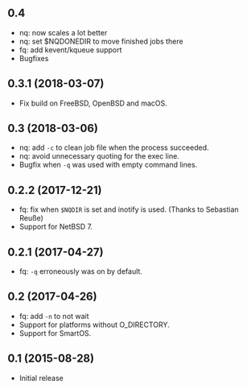 ## 0.4

* nq: now scales a lot better
* nq: set $NQDONEDIR to move finished jobs there
* fq: add kevent/kqueue support
* Bugfixes

## 0.3.1 (2018-03-07)

* Fix build on FreeBSD, OpenBSD and macOS.

## 0.3 (2018-03-06)

* nq: add `-c` to clean job file when the process succeeded.
* nq: avoid unnecessary quoting for the exec line.
* Bugfix when `-q` was used with empty command lines.

## 0.2.2 (2017-12-21)

* fq: fix when `$NQDIR` is set and inotify is used.  (Thanks to Sebastian Reuße)
* Support for NetBSD 7.

## 0.2.1 (2017-04-27)

* fq: `-q` erroneously was on by default.

## 0.2 (2017-04-26)

* fq: add `-n` to not wait
* Support for platforms without O_DIRECTORY.
* Support for SmartOS.

## 0.1 (2015-08-28)

* Initial release
